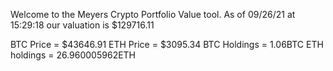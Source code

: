 Welcome to the Meyers Crypto Portfolio Value tool. 
As of 09/26/21 at 15:29:18 our valuation is $129716.11 

BTC Price = $43646.91
 ETH Price = $3095.34
BTC Holdings = 1.06BTC
 ETH holdings = 26.960005962ETH 
